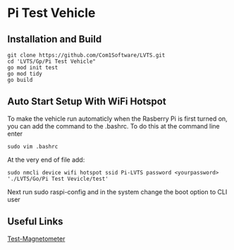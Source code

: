 # Pi Test Vehicle

## Installation and Build

```shell
git clone https://github.com/Com1Software/LVTS.git
cd 'LVTS/Gp/Pi Test Vehicle"
go mod init test
go mod tidy
go build
```

## Auto Start Setup With WiFi Hotspot
To make the vehicle run automaticly when the Rasberry Pi is first turned on,
you can add the command to the .bashrc. To do this at the command line enter

```shell
sudo vim .bashrc
```

At the very end of file add:
```shell
sudo nmcli device wifi hotspot ssid Pi-LVTS password <yourpassword>
'./LVTS/Go/Pi Test Vevicle/test'
```
Next run sudo raspi-config and in the system change the boot option to CLI user


## Useful Links

[Test-Magnetometer](https://github.com/Com1Software/Test-Magnetometer)
